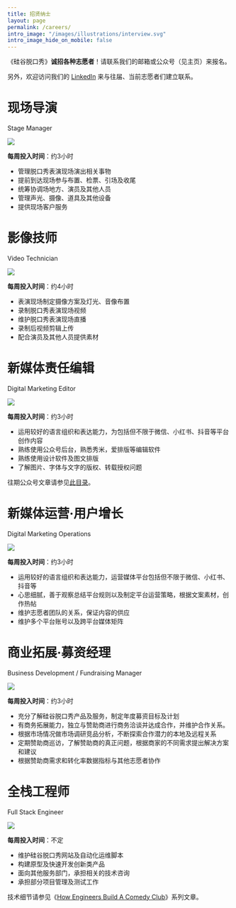```yaml
---
title: 招贤纳士
layout: page
permalink: /careers/
intro_image: "/images/illustrations/interview.svg"
intro_image_hide_on_mobile: false
---
```


《硅谷脱口秀》**诚招各种志愿者**！请联系我们的邮箱或公众号（见主页）来报名。

另外，欢迎访问我们的 [LinkedIn](https://www.linkedin.com/company/ggtkx) 来与往届、当前志愿者们建立联系。

# 现场导演

Stage Manager

![](https://tva1.sinaimg.cn/large/008i3skNgy1gycls2amecj31970u0jv1.jpg)

**每周投入时间**：约3小时

- 管理脱口秀表演现场演出相关事物
- 提前到达现场参与布置、检票、引场及收尾
- 统筹协调场地方、演员及其他人员
- 管理声光、摄像、道具及其他设备
- 提供现场客户服务

# 影像技师

Video Technician

![](https://tva1.sinaimg.cn/large/008i3skNgy1gyclsgl3kyj31wm0tcjup.jpg)

**每周投入时间**：约4小时

- 表演现场制定摄像方案及灯光、音像布置
- 录制脱口秀表演现场视频
- 维护脱口秀表演现场直播
- 录制后视频剪辑上传
- 配合演员及其他人员提供素材

# 新媒体责任编辑

Digital Marketing Editor

![](https://tva1.sinaimg.cn/large/008i3skNgy1gyclysbc8pj31s00ridlo.jpg)

**每周投入时间**：约3小时

- 运用较好的语言组织和表达能力，为包括但不限于微信、小红书、抖音等平台创作内容
- 熟练使用公众号后台，熟悉秀米，爱排版等编辑软件
- 熟练使用设计软件及图文排版
- 了解图片、字体与文字的版权、转载授权问题

往期公众号文章请参见[此目录](https://mp.weixin.qq.com/mp/appmsgalbum?action=getalbum&album_id=1511364675798663168)。

# 新媒体运营·用户增长

Digital Marketing Operations

![](https://tva1.sinaimg.cn/large/008i3skNgy1gyclu7lwsjj31r90u0nco.jpg)

**每周投入时间**：约3小时

- 运用较好的语言组织和表达能力，运营媒体平台包括但不限于微信、小红书、抖音等
- 心思细腻，善于观察总结平台规则以及制定平台运营策略，根据文案素材，创作热帖
- 维护志愿者团队的关系，保证内容的供应
- 维护多个平台账号以及跨平台媒体矩阵

# 商业拓展·募资经理

Business Development / Fundraising Manager

![](https://tva1.sinaimg.cn/large/008i3skNgy1gycm22dsrgj31s40pejzs.jpg)

**每周投入时间**：约3小时

- 充分了解硅谷脱口秀产品及服务，制定年度募资目标及计划
- 有商务拓展能力，独立与赞助商进行商务洽谈并达成合作，并维护合作关系。
- 根据市场情况做市场调研竞品分析，不断探索合作潜力的本地及远程关系
- 定期赞助商巡访，了解赞助商的真正问题，根据商家的不同需求提出解决方案和建议
- 根据赞助商需求和转化率数据指标与其他志愿者协作

# 全栈工程师

Full Stack Engineer

![](https://tva1.sinaimg.cn/large/008i3skNgy1gycm4qtav2j31ru0ngn0x.jpg)

**每周投入时间**：不定

- 维护硅谷脱口秀网站及自动化运维脚本
- 构建原型及快速开发创新类产品
- 面向其他服务部门，承担相关的技术咨询
- 承担部分项目管理及测试工作

技术细节请参见《[How Engineers Build A Comedy Club](https://lmy.medium.com/how-engineers-build-a-comedy-club-part-i-the-website-321b76cc7d4)》系列文章。
